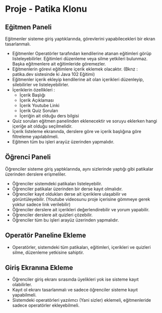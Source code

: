 # Proje - Patika Klonu

## Eğitmen Paneli

Eğitmenler sisteme giriş yaptıklarında, görevlerini yapabilecekleri bir ekran tasarlanmalı.

- Eğitmenler Operatörler tarafından kendilerine atanan eğitimleri görüp listeleyebilirler. Eğitimleri düzenleme veya silme yetkileri bulunmaz. Başka eğitmenlere
  ait eğitimleride göremezler.
- Eğitmenlerin görevi eğitimlere içerik eklemek olacaktır. (Bknz : patika.dev sistesinde ki Java 102 Eğitimi)
- Eğitmenler içerik ekleyip kendilerine ait olan içerikleri düzenleyip, silebilirler ve listeleyebilirler.
- İçeriklerin özellikleri :
    - İçerik Başlığı
    - İçerik Açıklaması
    - İçerik Youtube Linki
    - İçerik Quiz Soruları
    - İçeriğin ait olduğu ders bilgisi
- Quiz soruları eğitmen panelinden eklenecektir ve soruyu eklerken hangi içeriğe ait olduğu seçilmelidir.
- İçerik listeleme ekranında, derslere göre ve içerik başlığına göre filtreleme yapılabilmeli.
- Eğitmen tüm bu işleri arayüz üzerinden yapmalıdır.

## Öğrenci Paneli

Öğrenciler sisteme giriş yaptıklarında, aynı sizlerinde yaptığı gibi patikalar üzerinden derslere erişmeliler.

- Öğrenciler sistemdeki patikaları listeleyebilir.
- Öğrenciler patikalar üzerinden bir derse kayıt olmalıdır.
- Öğrenciler kayıt oldukları derse ait içeriklere ulaşabilir ve görüntüleyebilir. (Youtube videosunu proje içerisine gömmeye gerek yoktur sadece link
  verilebilir)
- Öğrenciler derslere ait içerikleri değerlendirebilir ve yorum yapabilir.
- Öğrenciler derslere ait quizleri çözebilir.
- Öğrenciler tüm bu işleri arayüz üzerinden yapmalıdır.

## Operatör Paneline Ekleme

- Operatörler, sistemdeki tüm patikaları, eğitimleri, içerikleri ve quizleri silme, düzenleme yetkisine sahiptir.

## Giriş Ekranına Ekleme 

- Öğrenciler giriş ekranı sırasında üyelikleri yok ise sisteme kayıt olabilirler.
- Kayıt ol ekranı tasarlanmalı ve sadece öğrenciler sisteme kayıt yapabilmeli.
- Sistemdeki operatörleri yazılımcı (Yani sizler) eklemeli, eğitmenleride sadece operatörler ekleyebilmeli.

